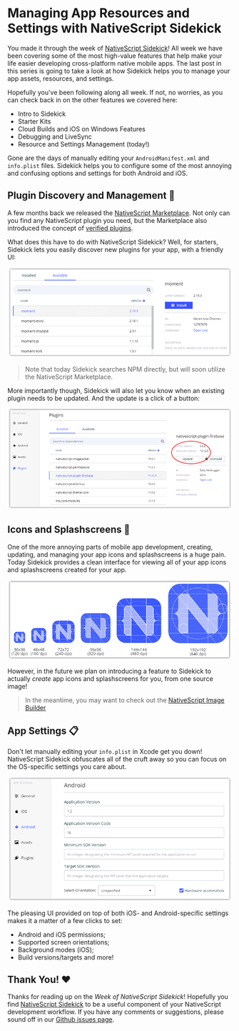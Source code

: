 # Managing App Resources and Settings with NativeScript Sidekick

You made it through the week of [NativeScript Sidekick](https://www.nativescript.org/nativescript-sidekick)! All week we have been covering some of the most high-value features that help make your life easier developing cross-platform native mobile apps. The last post in this series is going to take a look at how Sidekick helps you to manage your app assets, resources, and settings.

Hopefully you've been following along all week. If not, no worries, as you can check back in on the other features we covered here:

- Intro to Sidekick
- Starter Kits
- Cloud Builds and iOS on Windows Features
- Debugging and LiveSync
- Resource and Settings Management (today!)

Gone are the days of manually editing your `AndroidManifest.xml` and `info.plist` files. Sidekick helps you to configure some of the most annoying and confusing options and settings for both Android and iOS.

## Plugin Discovery and Management 🔌

A few months back we released the [NativeScript Marketplace](https://market.nativescript.org/). Not only can you find any NativeScript plugin you need, but the Marketplace also introduced the concept of [verified plugins](https://github.com/NativeScript/marketplace-feedback/blob/master/docs/verified-plugins.md).

What does this have to do with NativeScript Sidekick? Well, for starters, Sidekick lets you easily discover new plugins for your app, with a friendly UI:

![nativescript sidekick plugin install](plugin-install.png)

> Note that today Sidekick searches NPM directly, but will soon utilize the NativeScript Marketplace.

More importantly though, Sidekick will also let you know when an existing plugin needs to be updated. And the update is a click of a button:

![nativescript sidekick plugin update](plugin-update.png)

## Icons and Splashscreens 🎨

One of the more annoying parts of mobile app development, creating, updating, and managing your app icons and splashscreens is a huge pain. Today Sidekick provides a clean interface for viewing all of your app icons and splashscreens created for your app.

![nativescript sidekick icon management](icons.png)

However, in the future we plan on introducing a feature to Sidekick to actually *create* app icons and splashscreens for you, from one source image!

> In the meantime, you may want to check out the [NativeScript Image Builder](http://nsimage.brosteins.com/)

## App Settings 📋

Don't let manually editing your `info.plist` in Xcode get you down! NativeScript Sidekick obfuscates all of the cruft away so you can focus on the OS-specific settings you care about.

![nativescript sidekick settings management](settings-management.png)

The pleasing UI provided on top of both iOS- and Android-specific settings makes it a matter of a few clicks to set:

- Android and iOS permissions;
- Supported screen orientations;
- Background modes (iOS);
- Build versions/targets and more!

## Thank You! ❤️

Thanks for reading up on the *Week of NativeScript Sidekick*! Hopefully you find [NativeScript Sidekick](https://www.nativescript.org/nativescript-sidekick) to be a useful component of your NativeScript development workflow. If you have any comments or suggestions, please sound off in our [Github issues page](https://github.com/NativeScript/sidekick-feedback/issues).
